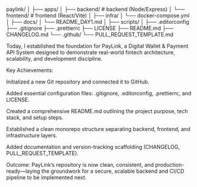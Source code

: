 paylink/
│
├── apps/
│   ├── backend/          # backend (Node/Express)
│   └── frontend/         # frontend (React/Vite)
│
├── infra/
│   └── docker-compose.yml
│
├── docs/
│   └── README_DAY1.md
│
├── scripts/
│
├── .editorconfig
├── .gitignore
├── .prettierrc
├── LICENSE
├── README.md
├── CHANGELOG.md
└── .github/
    └── PULL_REQUEST_TEMPLATE.md

Today, I established the foundation for PayLink, a Digital Wallet & Payment API System designed to demonstrate real-world fintech architecture, scalability, and development discipline.

Key Achievements:

Initialized a new Git repository and connected it to GitHub.

Added essential configuration files: .gitignore, .editorconfig, .prettierrc, and LICENSE.

Created a comprehensive README.md outlining the project purpose, tech stack, and setup steps.

Established a clean monorepo structure separating backend, frontend, and infrastructure layers.

Added documentation and version-tracking scaffolding (CHANGELOG, PULL_REQUEST_TEMPLATE).

Outcome:
PayLink’s repository is now clean, consistent, and production-ready—laying the groundwork for a secure, scalable backend and CI/CD pipeline to be implemented next.